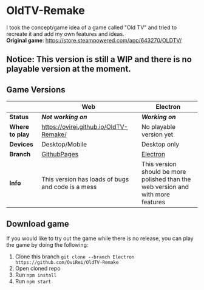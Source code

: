 # **OldTV-Remake**
I took the concept/game idea of a game called "Old TV" and tried to recreate it and add my own features and ideas.<br/>
**Original game**: https://store.steampowered.com/app/643270/OLDTV/

## **Notice**: This version is still a WIP and there is no playable version at the moment.

## Game Versions
 ​   | Web | Electron
------------ | ------------- | -------------
**Status** | ***Not working on*** | ***Working on***
**Where to play** | https://ovirei.github.io/OldTV-Remake/ | No playable version yet
**Devices** | Desktop/Mobile | Desktop only
**Branch** | [GithubPages](https://github.com/OviRei/OldTV-Remake/tree/GithubPages) | [Electron](https://github.com/OviRei/OldTV-Remake/tree/Electron)
**Info** | This version has loads of bugs and code is a mess | This version should be more polished than the web version and with more features

## Download game
If you would like to try out the game while there is no release, you can play the game by doing the following:
1. Clone this branch `git clone --branch Electron https://github.com/OviRei/OldTV-Remake`
1. Open cloned repo
1. Run `npm install`
1. Run `npm start`
